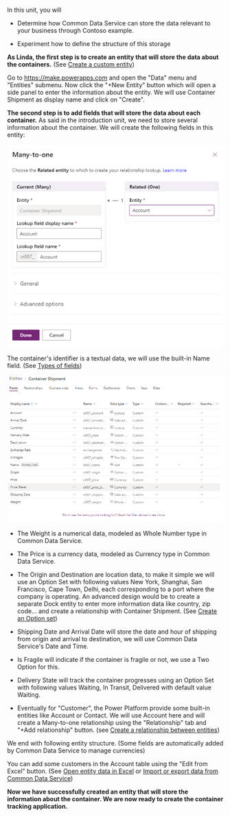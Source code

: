 In this unit, you will

-   Determine how Common Data Service can store the data relevant to your business through Contoso example.

-   Experiment how to define the structure of this storage

**As Linda, the first step is to create an entity that will store the data about the containers.** (See [Create a custom entity](https://docs.microsoft.com/powerapps/maker/common-data-service/data-platform-create-entity))

Go to <https://make.powerapps.com> and open the "Data" menu and "Entities" submenu. Now click the "+New Entity" button which will open a side panel to enter the information about the entity. We will use Container Shipment as display name and click on "Create".

**The second step is to add fields that will store the data about each container.** As said in the introduction unit, we need to store several information about the container. We will create the following fields in this entity:

![Many-to-one relationship](../media/image2.png)

The container's identifier is a textual data, we will use the built-in Name field. (See [Types of fields](https://docs.microsoft.com/powerapps/maker/common-data-service/types-of-fields))

![Entity structure](../media/image3.png)

-   The Weight is a numerical data, modeled as Whole Number type in Common Data Service.

-   The Price is a currency data, modeled as Currency type in Common Data Service.

-   The Origin and Destination are location data, to make it simple we will use an Option Set with following values New York, Shanghai, San Francisco, Cape Town, Delhi, each corresponding to a port where the company is operating. An advanced design would be to create a separate Dock entity to enter more information data like country, zip code... and create a relationship with Container Shipment. (See [Create an Option set](https://docs.microsoft.com/powerapps/maker/common-data-service/custom-picklists))

-   Shipping Date and Arrival Date will store the date and hour of shipping from origin and arrival to destination, we will use Common Data Service's Date and Time.

-   Is Fragile will indicate if the container is fragile or not, we use a Two Option for this.

-   Delivery State will track the container progresses using an Option Set with following values Waiting, In Transit, Delivered with default value Waiting.

-   Eventually for "Customer", the Power Platform provide some built-in entities like Account or Contact. We will use Account here and will create a Many-to-one relationship using the "Relationship" tab and "+Add relationship" button. (see [Create a relationship between entities](https://docs.microsoft.com/powerapps/maker/common-data-service/data-platform-entity-lookup))

We end with following entity structure. (Some fields are automatically added by Common Data Service to manage currencies)

You can add some customers in the Account table using the "Edit from Excel" button. (See [Open entity data in Excel](https://docs.microsoft.com/powerapps/maker/common-data-service/data-platform-excel-addin) or [Import or export data from Common Data Service](https://docs.microsoft.com/powerapps/maker/common-data-service/data-platform-import-export))

**Now we have successfully created an entity that will store the information about the container. We are now ready to create the container tracking application.**
